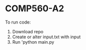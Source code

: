 # COMP560-A2
To run code:
1. Download repo
2. Create or alter input.txt with input
3. Run 'python main.py
